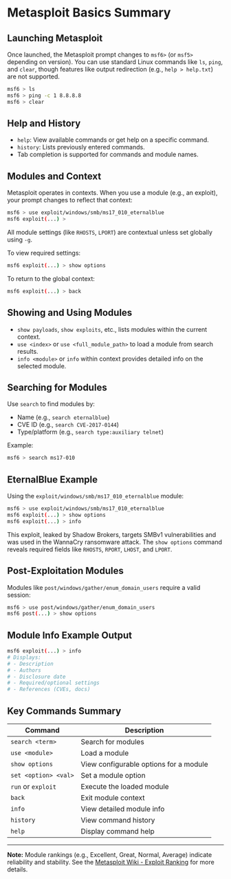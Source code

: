 # Metasploit Basics Summary

## Launching Metasploit
Once launched, the Metasploit prompt changes to `msf6>` (or `msf5>` depending on version). You can use standard Linux commands like `ls`, `ping`, and `clear`, though features like output redirection (e.g., `help > help.txt`) are not supported.

```bash
msf6 > ls
msf6 > ping -c 1 8.8.8.8
msf6 > clear
```

## Help and History
- `help`: View available commands or get help on a specific command.
- `history`: Lists previously entered commands.
- Tab completion is supported for commands and module names.

## Modules and Context
Metasploit operates in contexts. When you use a module (e.g., an exploit), your prompt changes to reflect that context:

```bash
msf6 > use exploit/windows/smb/ms17_010_eternalblue
msf6 exploit(...) >
```

All module settings (like `RHOSTS`, `LPORT`) are contextual unless set globally using `-g`.

To view required settings:
```bash
msf6 exploit(...) > show options
```

To return to the global context:
```bash
msf6 exploit(...) > back
```

## Showing and Using Modules
- `show payloads`, `show exploits`, etc., lists modules within the current context.
- `use <index>` or `use <full_module_path>` to load a module from search results.
- `info <module>` or `info` within context provides detailed info on the selected module.

## Searching for Modules
Use `search` to find modules by:
- Name (e.g., `search eternalblue`)
- CVE ID (e.g., `search CVE-2017-0144`)
- Type/platform (e.g., `search type:auxiliary telnet`)

Example:
```bash
msf6 > search ms17-010
```

## EternalBlue Example
Using the `exploit/windows/smb/ms17_010_eternalblue` module:
```bash
msf6 > use exploit/windows/smb/ms17_010_eternalblue
msf6 exploit(...) > show options
msf6 exploit(...) > info
```

This exploit, leaked by Shadow Brokers, targets SMBv1 vulnerabilities and was used in the WannaCry ransomware attack. The `show options` command reveals required fields like `RHOSTS`, `RPORT`, `LHOST`, and `LPORT`.

## Post-Exploitation Modules
Modules like `post/windows/gather/enum_domain_users` require a valid session:
```bash
msf6 > use post/windows/gather/enum_domain_users
msf6 post(...) > show options
```

## Module Info Example Output
```bash
msf6 exploit(...) > info
# Displays:
# - Description
# - Authors
# - Disclosure date
# - Required/optional settings
# - References (CVEs, docs)
```

## Key Commands Summary

| Command             | Description                                      |
|---------------------|--------------------------------------------------|
| `search <term>`     | Search for modules                               |
| `use <module>`      | Load a module                                    |
| `show options`      | View configurable options for a module           |
| `set <option> <val>`| Set a module option                              |
| `run` or `exploit`  | Execute the loaded module                        |
| `back`              | Exit module context                              |
| `info`              | View detailed module info                        |
| `history`           | View command history                             |
| `help`              | Display command help                             |

---

**Note:** Module rankings (e.g., Excellent, Great, Normal, Average) indicate reliability and stability. See the [Metasploit Wiki - Exploit Ranking](https://github.com/rapid7/metasploit-framework/wiki/Exploit-Ranking) for more details.
